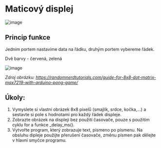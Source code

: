 # Maticový displej

![image](https://github.com/user-attachments/assets/28cc79c2-ec6c-4f9e-b6d0-0fe4740bd020)

## Princip funkce

Jedním portem nastavíme data na řádku, druhým portem vybereme řádek.

Dvě barvy - červená, zelená

![image](https://github.com/user-attachments/assets/5215499b-795d-44b5-a037-b70ced5ad1eb)

*Zdroj obrázku: https://randomnerdtutorials.com/guide-for-8x8-dot-matrix-max7219-with-arduino-pong-game/*


## Úkoly:
1. Vymyslete si vlastní obrázek 8x8 pixelů (smajlík, srdce, kočka,...) a sestavte si pole s hodnotami pro každý řádek displeje.
2. Zobrazte obrázek na displeji bez použití časovače, pouze s  použitím cyklu for a funkce _delay_ms().
3. Vytvořte program, který zobrazuje text, písmeno po písmenu. Na obsluhu dipleje použijte přerušení časovače, změnu písmen pak dělejte v hlavní smyčce programu.
